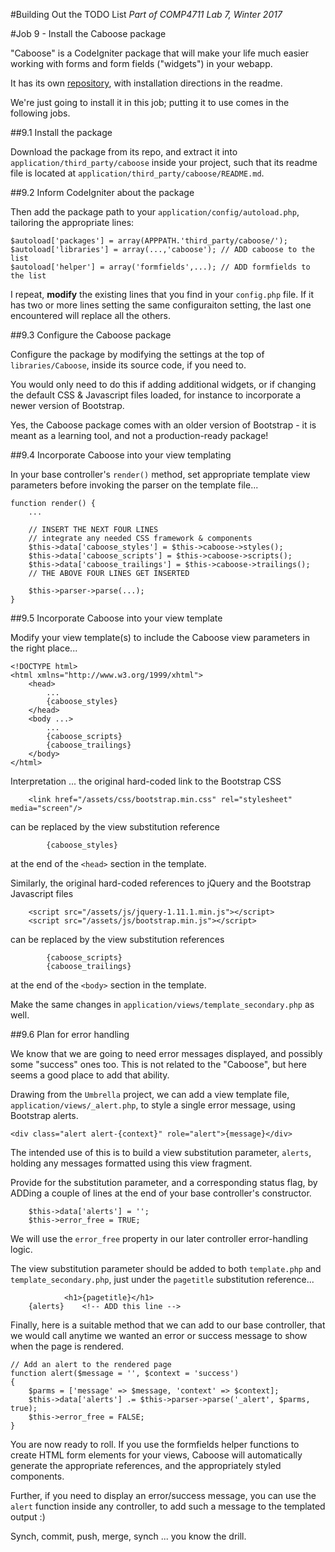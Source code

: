 #Building Out the TODO List
_Part of COMP4711 Lab 7, Winter 2017_

#Job 9 - Install the Caboose package

"Caboose" is a CodeIgniter package that will make your life
much easier working with forms and form fields ("widgets") in your webapp.

It has its own [repository](https://github.com/jedi-academy/package-caboose),
with installation directions in the readme.

We're just going to install it in this job; putting it to use
comes in the following jobs.

##9.1 Install the package

Download the package from its repo, and extract it into `application/third_party/caboose` 
inside your project, such that its readme file is located at 
`application/third_party/caboose/README.md`.

##9.2 Inform CodeIgniter about the package

Then add the package path to your `application/config/autoload.php`, tailoring
the appropriate lines:
    
    $autoload['packages'] = array(APPPATH.'third_party/caboose/');
    $autoload['libraries'] = array(...,'caboose'); // ADD caboose to the list
    $autoload['helper'] = array('formfields',...); // ADD formfields to the list

I repeat, **modify** the existing lines that you find in your `config.php`
file. If it has two or more lines setting the same configuraiton setting,
the last one encountered will replace all the others.

##9.3 Configure the Caboose package

Configure the package by modifying the settings at the top of `libraries/Caboose`,
inside its source code, if you need to.

You would only need to do this if adding additional widgets, or if changing
the default CSS & Javascript files loaded, for instance to incorporate
a newer version of Bootstrap.

Yes, the Caboose package comes with an older version of Bootstrap - it
is meant as a learning tool, and not a production-ready package!

##9.4 Incorporate Caboose into your view templating

In your base controller's `render()` method, set appropriate template
view parameters before invoking the parser on the template file...

    function render() {
        ...

        // INSERT THE NEXT FOUR LINES
        // integrate any needed CSS framework & components
        $this->data['caboose_styles'] = $this->caboose->styles();
        $this->data['caboose_scripts'] = $this->caboose->scripts();
        $this->data['caboose_trailings'] = $this->caboose->trailings();
        // THE ABOVE FOUR LINES GET INSERTED

        $this->parser->parse(...);
    }

##9.5 Incorporate Caboose into your view template

Modify your view template(s) to include the Caboose view parameters in the right place...

    <!DOCTYPE html>
    <html xmlns="http://www.w3.org/1999/xhtml">
        <head>
            ...
            {caboose_styles}
        </head>
        <body ...>
            ...
            {caboose_scripts}
            {caboose_trailings}
        </body>
    </html>

Interpretation ... the original hard-coded link to the Bootstrap CSS

        <link href="/assets/css/bootstrap.min.css" rel="stylesheet" media="screen"/>

can be replaced by the view substitution reference

            {caboose_styles}

at the end of the `<head>` section in the template.

Similarly, the original hard-coded references to jQuery and the Bootstrap
Javascript files

        <script src="/assets/js/jquery-1.11.1.min.js"></script>
        <script src="/assets/js/bootstrap.min.js"></script>

can be replaced by the view substitution references

            {caboose_scripts}
            {caboose_trailings}

at the end of the `<body>` section in the template.

Make the same changes in `application/views/template_secondary.php` as well.

##9.6 Plan for error handling

We know that we are going to need error messages displayed, and possibly
some "success" ones too. This is not related to the "Caboose", but here
seems a good place to add that ability.

Drawing from the `Umbrella` project, we can add a view template file,
`application/views/_alert.php`, to style a single error message,
using Bootstrap alerts.

    <div class="alert alert-{context}" role="alert">{message}</div>

The intended use of this is to build a view substitution parameter, `alerts`,
holding any messages formatted using this view fragment.

Provide for the substitution parameter, and a corresponding status flag,
by ADDing a couple of lines at the end of your base controller's
constructor.

		$this->data['alerts'] = '';
		$this->error_free = TRUE;

We will use the `error_free` property in our later controller error-handling logic.

The view substitution parameter should be added to both `template.php` and `template_secondary.php`,
just under the `pagetitle` substitution reference...

                <h1>{pagetitle}</h1>
		{alerts}    <!-- ADD this line -->

Finally, here is a suitable method that we can add to our base controller,
that we would call anytime we wanted an error or success message
to show when the page is rendered.

	// Add an alert to the rendered page
	function alert($message = '', $context = 'success')
	{
		$parms = ['message' => $message, 'context' => $context];
		$this->data['alerts'] .= $this->parser->parse('_alert', $parms, true);
		$this->error_free = FALSE;
	}


You are now ready to roll. If you use the formfields helper functions to
create HTML form elements for your views, Caboose will automatically
generate the appropriate references, and the appropriately styled
components.

Further, if you need to display an error/success message, you can use
the `alert` function inside any controller, to add such a message to 
the templated output :)

<div class="alert alert-info">
Synch, commit, push, merge, synch ... you know the drill.
</div>
